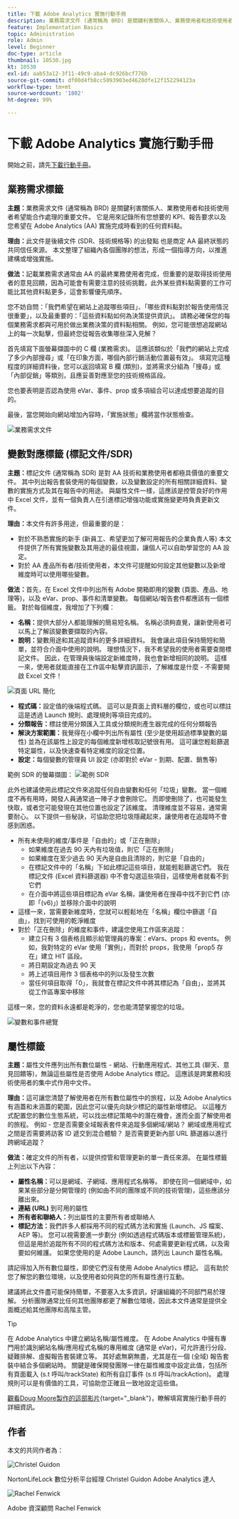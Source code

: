 ```yaml
---
title: 下載 Adobe Analytics 實施行動手冊
description: 業務需求文件 (通常稱為 BRD) 是關鍵利害關係人、業務使用者和技術使用者希望能合作處理的重要文件。 它是用來記錄所有您想要的 KPI、報告要求以及您希望在 AA 實施完成時看到的任何資料點。
feature: Implementation Basics
topic: Administration
role: Admin
level: Beginner
doc-type: article
thumbnail: 10530.jpg
kt: 10530
exl-id: aab53a12-3f11-49c9-aba4-dc926bcf776b
source-git-commit: df00d4fb8cc5093903ed4628dfe12f152294123a
workflow-type: tm+mt
source-wordcount: '1802'
ht-degree: 99%

---
```


# 下載 Adobe Analytics 實施行動手冊

開始之前，請先[下載行動手冊](assets/aa-implementation-playbook.xlsx)。

## 業務需求標籤

**主題：**&#x200B;業務需求文件 (通常稱為 BRD) 是關鍵利害關係人、業務使用者和技術使用者希望能合作處理的重要文件。 它是用來記錄所有您想要的 KPI、報告要求以及您希望在 Adobe Analytics (AA) 實施完成時看到的任何資料點。

**理由：**&#x200B;此文件是後續文件 (SDR、技術規格等) 的出發點 也是商定 AA 最終狀態的共同信任來源。 本文整理了組織內各個團隊的想法，形成一個指導方向，以推進建構或增強實施。

**做法：**&#x200B;記載業務需求通常由 AA 的最終業務使用者完成，但重要的是取得技術使用者的意見回饋，因為可能會有需要注意的技術挑戰，此外某些資料點需要的工作可能比其他資料點更多，這會影響優先順序。

您不妨自問：「我們希望在網站上追蹤哪些項目」、「哪些資料點對於報告使用情況很重要」，以及最重要的：「這些資料點如何為決策提供資訊」。 請務必確保您的每個業務需求都與可用於做出業務決策的資料點相關。 例如，您可能很想追蹤網站上的每一次點擊，但最終您從報告收集哪些深入見解？

首先填寫下面螢幕擷圖中的 C 欄 (業務需求)。 這應該類似於「我們的網站上完成了多少內部搜尋」或「在印象方面，哪個內部行銷活動位置最有效」。 填寫完這種程度的詳細資料後，您可以返回填寫 B 欄 (類別)，並將需求分組為「搜尋」或「內部促銷」等類別，且應妥善對應至您的技術規格區段。

您也要表明是否認為使用 eVar、事件、prop 或多項組合可以達成想要追蹤的目的。

最後，當您開始向網站增加內容時，「實施狀態」欄將當作狀態檢查。

![業務需求文件](assets/brd-template.png)

## 變數對應標籤 (標記文件/SDR)

**主題：**&#x200B;標記文件 (通常稱為 SDR) 是對 AA 技術和業務使用者都極具價值的重要文件。 其中列出報告套裝使用的每個變數，以及變數設定的所有相關詳細資料、變數的實施方式及其在報告中的用途。 與屬性文件一樣，這應該是控管良好的作用中 Excel 文件，並有一個負責人在引進標記增強功能或實施變更時負責更新文件。

**理由：**&#x200B;本文件有許多用途，但最重要的是：

* 對於不熟悉實施的新手 (新員工、希望更加了解可用報告的企業負責人等) 本文件提供了所有實施變數及其用途的最佳視圖，讓個人可以自助學習您的 AA 設定。
* 對於 AA 產品所有者/技術使用者，本文件可提醒如何設定其他變數以及新增維度時可以使用哪些變數。

**做法：**&#x200B;首先，在 Excel 文件中列出所有 Adobe 開箱即用的變數 (頁面、產品、地理等)，以及 eVar、prop、事件和清單變數。 每個網站/報告套件都應該有一個標籤。
對於每個維度，我增加了下列欄：
* **名稱：**&#x200B;提供大部分人都能理解的簡易短名稱。 名稱必須夠直覺，讓新使用者可以馬上了解該變數要擷取的內容。
* **說明：**&#x200B;變數用途和其追蹤資料的更多詳細資料。 我會讓此項目保持簡短和簡單，並符合介面中使用的說明。 理想情況下，我不希望我的使用者需要查閱標記文件。 因此，在管理員後端設定新維度時，我也會新增相同的說明。 這樣一來，使用者就能直接在工作區中點擊資訊圖示，了解維度是什麼 - 不需要開啟 Excel 文件！

![頁面 URL 簡化](assets/page-url-simplified.png)

* **程式碼：**&#x200B;設定值的後端程式碼。 這可以是頁面上資料層的欄位，或也可以標註這是透過 Launch 規則、處理規則等項目完成的。
* **分類報告：**&#x200B;標註使用分類匯入工具或分類規則產生器完成的任何分類報告
* **解決方案範圍：**&#x200B;我覺得在小欄中列出所有屬性 (至少是使用超過標準變數的屬性) 並為在該屬性上設定的每個維度新增核取記號很有用。 這可讓您輕鬆篩選特定屬性，以及快速查看特定維度的設定位置。
* **設定：**&#x200B;每個變數的管理員 UI 設定 (亦即對於 eVar - 到期、配置、銷售等)

範例 SDR 的螢幕擷圖：
![範例 SDR](assets/sample-sdr.png)

此外也建議使用此標記文件來追蹤任何自由變數和任何「垃圾」變數。 當一個維度不再有用時，開發人員通常過一陣子才會刪除它。 而即使刪除了，也可能發生快取，或者您可能發現在其他位置也設定了該維度。 清理維度並不容易，通常需要耐心。 以下提供一些秘訣，可協助您把垃圾隱藏起來，讓使用者在追蹤時不會感到困惑。

* 所有未使用的維度/事件是「自由的」或「正在刪除」
   * 如果維度在過去 90 天內有垃圾值，則它「正在刪除」
   * 如果維度在至少過去 90 天內是自由且清除的，則它是「自由的」
   * 在標記文件中的「名稱」下如此標記這些項目，就能輕鬆篩選它們。 我在標記文件 (Excel 資料篩選器) 中不會勾選這些項目，這樣使用者就看不到它們
   * 在介面中將這些項目標記為 eVar 名稱，讓使用者在搜尋中找不到它們 (亦即「(v6)」) 並移除介面中的說明
* 這樣一來，當需要新維度時，您就可以輕鬆地在「名稱」欄位中篩選「自由」，找到可使用的乾淨維度
* 對於「正在刪除」的維度和事件，建議您使用工作區來追蹤：
   * 建立只有 3 個表格且顯示給管理員的專案：eVars、props 和 events。 例如，我對特定的 eVar 使用「實例」，而對於 props，我使用「prop5 存在」建立 HIT 區段。
   * 將日期設定為過去 90 天
   * 將上述項目用作 3 個表格中的列以及發生次數
   * 當任何項目取得「0」，我就會在標記文件中將其標記為「自由」，並將其從工作區專案中移除

這樣一來，您的資料永遠都是乾淨的，您也能清楚掌握您的垃圾。

![變數和事件總覽](assets/variables-and-events-overview.png)

## 屬性標籤

**主題：**&#x200B;屬性文件應列出所有數位屬性 - 網站、行動應用程式、其他工具 (聊天、意見回饋等)，無論這些屬性是否使用 Adobe Analytics 標記。 這應該是跨業務和技術使用者的集中式作用中文件。

**理由：**&#x200B;這可讓您清楚了解使用者在所有數位屬性中的旅程，以及 Adobe Analytics 有涵蓋和未涵蓋的範圍，因此您可以優先向缺少標記的屬性新增標記。 以這種方式配置您的數位生態系統，可以找出標記策略中的潛在機會，進而全面了解使用者的旅程。 例如 - 您是否需要全域報表套件來追蹤多個網域/網站？ 網域或應用程式之間是否需要將訪客 ID 遞交到混合體驗？ 是否需要更新內部 URL 篩選器以進行跨網域追蹤？

**做法：**&#x200B;確定文件的所有者，以提供控管和管理更新的單一責任來源。
在屬性標籤上列出以下內容：
* **屬性名稱：**&#x200B;可以是網域、子網域、應用程式名稱等。 即使在同一個網域中，如果某些部分是分開管理的 (例如由不同的團隊或不同的技術管理)，這些應該分離出來。
* **連結 (URL)** 到可用的屬性
* **所有者和聯絡人：**&#x200B;列出屬性的主要所有者或聯絡人
* **標記方法：**&#x200B;我們許多人都採用不同的程式碼方法和實施 (Launch、JS 檔案、AEP 等)。 您可以視需要進一步劃分 (例如透過程式碼版本或標籤管理系統)，但這是用於追蹤所有不同的程式碼方法和版本、何處需要更新程式碼，以及需要如何維護。 如果您使用的是 Adobe Launch，請列出 Launch 屬性名稱。

請記得加入所有數位屬性，即使它們沒有使用 Adobe Analytics 標記。 這有助於您了解您的數位環境，以及使用者如何與您的所有屬性進行互動。

建議將此文件盡可能保持簡單，不要塞入太多資訊，好讓組織的不同部門易於理解。 分析團隊通常比任何其他團隊都更了解數位環境，因此本文件通常是提供全面概述給其他團隊和高階主管。

>[!TIP]
>
>在 Adobe Analytics 中建立網站名稱/屬性維度。 在 Adobe Analytics 中擁有專門用於識別網站名稱/應用程式名稱的專用維度 (通常是 eVar)，可允許進行分段、疑難排解、虛擬報告套裝建立等。 其好處無窮無盡，尤其是在一個 (全域) 報告套裝中結合多個網站時。 關鍵是確保開發團隊一律在屬性維度中設定此值，包括所有頁面載入 (s.t 呼叫/trackState) 和所有自訂事件 (s.tl 呼叫/trackAction)。 處理規則可以是有價值的工具，可協助您正確且一致地設定這些值。

[觀看Doug Moore製作的這部影片](https://experienceleague.adobe.com/docs/analytics-learn/tutorials/implementation/implementation-basics/creating-a-business-requirements-document.html){target="_blank"}，瞭解填寫實施行動手冊的詳細資訊。

## 作者

本文的共同作者為：

![Christel Guidon](assets/Christel-Headshot-150.png)

NortonLifeLock 數位分析平台經理 Christel Guidon
Adobe Analytics 達人

![Rachel Fenwick](assets/Rachel-Fenwick-150.png)

Adobe 資深顧問 Rachel Fenwick
